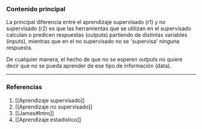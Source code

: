 ### Contenido principal

La principal diferencia entre el aprendizaje supervisado (r1) y no supervisado (r2) es que las herramientas que se utilizan en el supervisado calculan o predicen respuestas (outputs) partiendo de distintas variables (inputs), mientras que en el no supervisado no se 'supervisa' ninguna respuesta.

De cualquier manera, el hecho de que no se esperen outputs no quiere decir que no se pueda aprender de ese tipo de información (data).

--- 
### Referencias

1.  [[Aprendizaje supervisado]]
2. [[Aprendizaje no supervisado]]
3.  [[James#Intro]]
4. [[Aprendizaje estadístico]]